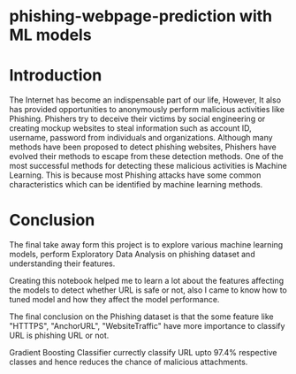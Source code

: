 # phishing-webpage-prediction with ML models

# Introduction
The Internet has become an indispensable part of our life, However, It also has provided opportunities to anonymously perform malicious activities like Phishing. Phishers try to deceive their victims by social engineering or creating mockup websites to steal information such as account ID, username, password from individuals and organizations. Although many methods have been proposed to detect phishing websites, Phishers have evolved their methods to escape from these detection methods. One of the most successful methods for detecting these malicious activities is Machine Learning. This is because most Phishing attacks have some common characteristics which can be identified by machine learning methods.


# Conclusion
The final take away form this project is to explore various machine learning models, perform Exploratory Data Analysis on phishing dataset and understanding their features.

Creating this notebook helped me to learn a lot about the features affecting the models to detect whether URL is safe or not, also I came to know how to tuned model and how they affect the model performance.

The final conclusion on the Phishing dataset is that the some feature like "HTTTPS", "AnchorURL", "WebsiteTraffic" have more importance to classify URL is phishing URL or not.

Gradient Boosting Classifier currectly classify URL upto 97.4% respective classes and hence reduces the chance of malicious attachments.



